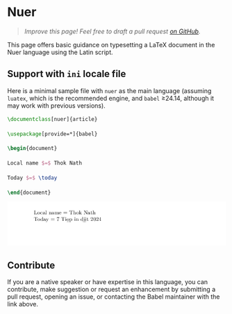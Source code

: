 # Nuer

<blockquote>
  <p><em>Improve this page! Feel free to draft a pull request <a href="https://github.com/latex3/babel/tree/docs/docs">on GitHub</a>.</em></p>
</blockquote>

This page offers basic guidance on typesetting a LaTeX document in the
Nuer language using the Latin script.

## Support with `ini` locale file

Here is a minimal sample file with `nuer` as the main language
(assuming `luatex`, which is the recommended engine, and `babel` ≥24.14,
although it may work with previous versions).

```tex
\documentclass[nuer]{article}

\usepackage[provide=*]{babel}

\begin{document}

Local name $=$ Thok Nath

Today $=$ \today

\end{document}
```

![](../media/locale-nuer.png)

## Contribute

If you are a native speaker or have expertise in this language, you can
contribute, make suggestion or request an enhancement by submitting a
pull request, opening an issue, or contacting the Babel maintainer with
the link above.